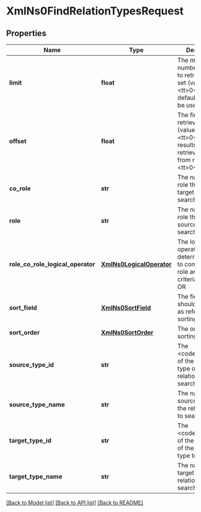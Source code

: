 # XmlNs0FindRelationTypesRequest

## Properties
Name | Type | Description | Notes
------------ | ------------- | ------------- | -------------
**limit** | **float** | The maximum number of results to retrieve. If not set (value &#x3D; &lt;tt&gt;0&lt;/tt&gt;), the default limit will be used | [optional] 
**offset** | **float** | The first result to retrieve. If not set (value &#x3D; &lt;tt&gt;0&lt;/tt&gt;), results will be retrieved starting from row &lt;tt&gt;0&lt;/tt&gt; | [optional] 
**co_role** | **str** | The name of the role that the target plays to search for | [optional] 
**role** | **str** | The name of the role that the source plays to search for | [optional] 
**role_co_role_logical_operator** | [**XmlNs0LogicalOperator**](XmlNs0LogicalOperator.md) | The logical operator determining how to combine the role and coRole criteria: AND or OR | [optional] 
**sort_field** | [**XmlNs0SortField**](XmlNs0SortField.md) | The field that should be used as reference for sorting | [optional] 
**sort_order** | [**XmlNs0SortOrder**](XmlNs0SortOrder.md) | The order of sorting | [optional] 
**source_type_id** | **str** | The &lt;code&gt;id&lt;/code&gt; of the source type of the relation type to search for | [optional] 
**source_type_name** | **str** | The name of the source type of the relation type to search for | [optional] 
**target_type_id** | **str** | The &lt;code&gt;id&lt;/code&gt; of the target type of the relation type to search for | [optional] 
**target_type_name** | **str** | The name of the target type of the relation type to search for | [optional] 

[[Back to Model list]](../README.md#documentation-for-models) [[Back to API list]](../README.md#documentation-for-api-endpoints) [[Back to README]](../README.md)



